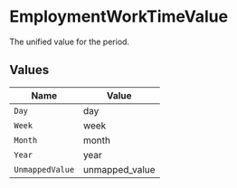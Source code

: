 # EmploymentWorkTimeValue

The unified value for the period.


## Values

| Name            | Value           |
| --------------- | --------------- |
| `Day`           | day             |
| `Week`          | week            |
| `Month`         | month           |
| `Year`          | year            |
| `UnmappedValue` | unmapped_value  |